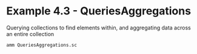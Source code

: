 # Example 4.3 - QueriesAggregations
Querying collections to find elements within, and aggregating data across an
entire collection

```bash
amm QueriesAggregations.sc
```
